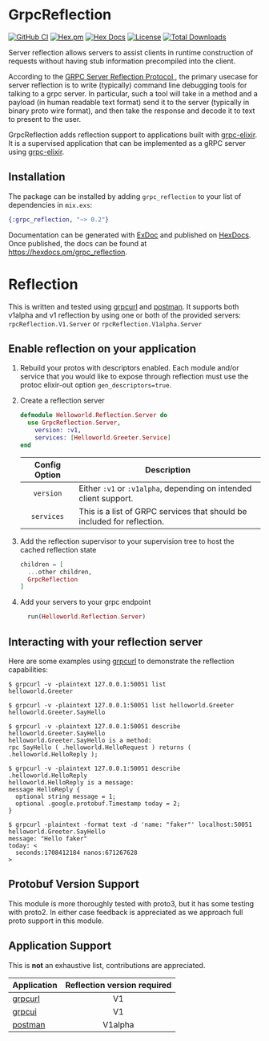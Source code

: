 # GrpcReflection

[![GitHub CI](https://github.com/elixir-grpc/grpc-reflection/actions/workflows/ci.yml/badge.svg)](https://github.com/elixir-grpc/grpc-reflection/actions/workflows/ci.yml)
[![Hex.pm](https://img.shields.io/hexpm/v/grpc_reflection.svg)](https://hex.pm/packages/grpc_reflection)
[![Hex Docs](https://img.shields.io/badge/hex-docs-lightgreen.svg)](https://hexdocs.pm/grpc_reflection/)
[![License](https://img.shields.io/hexpm/l/grpc_reflection.svg)](https://github.com/elixir-grpc/grpc-reflection/blob/main/LICENSE)
[![Total Downloads](https://img.shields.io/hexpm/dt/grpc_reflection.svg)](https://hex.pm/packages/grpc_reflection)

Server reflection allows servers to assist clients in runtime construction of requests without having stub information precompiled into the client.

According to the [GRPC Server Reflection Protocol
](https://github.com/grpc/grpc/blob/master/doc/server-reflection.md), the primary usecase for server reflection is to write (typically) command line debugging tools for talking to a grpc server. In particular, such a tool will take in a method and a payload (in human readable text format) send it to the server (typically in binary proto wire format), and then take the response and decode it to text to present to the user.

GrpcReflection adds reflection support to applications built with [grpc-elixir](https://hex.pm/packages/grpc). It is a supervised application that can be implemented as a gRPC server using [grpc-elixir](https://github.com/elixir-grpc/grpc).

## Installation

The package can be installed by adding `grpc_reflection` to your list of dependencies in `mix.exs`:

```elixir
{:grpc_reflection, "~> 0.2"}
```

Documentation can be generated with [ExDoc](https://github.com/elixir-lang/ex_doc)
and published on [HexDocs](https://hexdocs.pm). Once published, the docs can
be found at <https://hexdocs.pm/grpc_reflection>.

# Reflection

This is written and tested using [grpcurl](https://github.com/fullstorydev/grpcurl) and [postman](https://www.postman.com). It supports both v1alpha and v1 reflection by using one or both of the provided servers: `rpcReflection.V1.Server` or `rpcReflection.V1alpha.Server`

## Enable reflection on your application

1. Rebuild your protos with descriptors enabled. Each module and/or service that you would like to expose through reflection must use the protoc elixir-out option `gen_descriptors=true`.

1. Create a reflection server

   ```elixir
   defmodule Helloworld.Reflection.Server do
     use GrpcReflection.Server,
       version: :v1,
       services: [Helloworld.Greeter.Service]
   end
   ```

   | Config Option | Description |
   | :---: | --- |
   | `version`     | Either `:v1` or `:v1alpha`, depending on intended client support.       |
   | `services`    | This is a list of GRPC services that should be included for reflection. |

1. Add the reflection supervisor to your supervision tree to host the cached reflection state

   ```elixir
   children = [
     ...other children,
     GrpcReflection
   ]
   ```

1. Add your servers to your grpc endpoint

   ```elixir
     run(Helloworld.Reflection.Server)
   ```

## Interacting with your reflection server

Here are some examples using [grpcurl](https://github.com/fullstorydev/grpcurl) to demonstrate the reflection capabilities:

```shell
$ grpcurl -v -plaintext 127.0.0.1:50051 list
helloworld.Greeter

$ grpcurl -v -plaintext 127.0.0.1:50051 list helloworld.Greeter
helloworld.Greeter.SayHello

$ grpcurl -v -plaintext 127.0.0.1:50051 describe helloworld.Greeter.SayHello
helloworld.Greeter.SayHello is a method:
rpc SayHello ( .helloworld.HelloRequest ) returns ( .helloworld.HelloReply );

$ grpcurl -v -plaintext 127.0.0.1:50051 describe .helloworld.HelloReply
helloworld.HelloReply is a message:
message HelloReply {
  optional string message = 1;
  optional .google.protobuf.Timestamp today = 2;
}

$ grpcurl -plaintext -format text -d 'name: "faker"' localhost:50051 helloworld.Greeter.SayHello
message: "Hello faker"
today: <
  seconds:1708412184 nanos:671267628
>
```

## Protobuf Version Support

This module is more thoroughly tested with proto3, but it has some testing with proto2. In either case feedback is appreciated as we approach full proto support in this module.

## Application Support

This is **not** an exhaustive list, contributions are appreciated.

| Application | Reflection version required |
| --- | :---: |
| [grpcurl](https://github.com/fullstorydev/grpcurl) | V1      |
| [grpcui](https://github.com/fullstorydev/grpcui)   | V1      |
| [postman](https://www.postman.com/)                | V1alpha |
